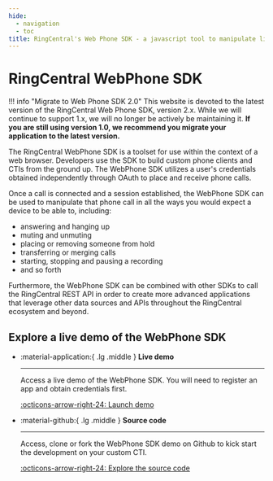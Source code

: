 ```yaml
---
hide:
  - navigation
  - toc
title: RingCentral's Web Phone SDK - a javascript tool to manipulate live phone calls
---
```

# RingCentral WebPhone SDK

!!! info "Migrate to Web Phone SDK 2.0"
    This website is devoted to the latest version of the RingCentral Web Phone SDK, version 2.x. While we will continue to support 1.x, we will no longer be actively be maintaining it. **If you are still using version 1.0, we recommend you migrate your application to the latest version.**

The RingCentral WebPhone SDK is a toolset for use within the context of a web browser. Developers use the SDK to build custom phone clients and CTIs from the ground up. The WebPhone SDK utilizes a user's credentials obtained independently through OAuth to place and receive phone calls. 

Once a call is connected and a session established, the WebPhone SDK can be used to manipulate that phone call in all the ways you would expect a device to be able to, including: 

* answering and hanging up
* muting and unmuting
* placing or removing someone from hold
* transferring or merging calls
* starting, stopping and pausing a recording
* and so forth

Furthermore, the WebPhone SDK can be combined with other SDKs to call the RingCentral REST API in order to create more advanced applications that leverage other data sources and APIs throughout the RingCentral ecosystem and beyond. 

## Explore a live demo of the WebPhone SDK

<div class="grid cards" markdown>

-   :material-application:{ .lg .middle } __Live demo__

    ---

    Access a live demo of the WebPhone SDK. You will need to register an app and obtain credentials first.

    [:octicons-arrow-right-24: Launch demo](https://chuntaoliu.com/rc-web-phone-demo-2/)

-   :material-github:{ .lg .middle } __Source code__

    ---

    Access, clone or fork the WebPhone SDK demo on Github to kick start the development on your custom CTI.

    [:octicons-arrow-right-24: Explore the source code](https://github.com/tylerlong/rc-web-phone-demo-2)

</div>
